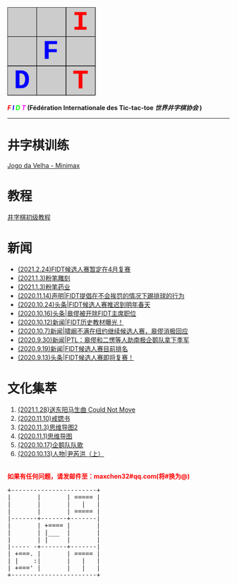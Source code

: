 <head>
	<meta charset="utf-8">
	<meta name="viewport" content="width=device-width,initial-scale=1.0,maximum-scale=1.0,minimum-scale=1.0,user-scalable=no">
	<title>FIDT-首页</title>
</head>
<body>
	<div>
	    <a href="https://maxchen32.github.io/fidt" title="FIDT-首页">
        	<img src="./pic/logo.svg" alt="FIDT_logo" height="200" width="200">
	    </a>
	    <br/>
		<p>
			<strong>
			<span style="font-style:italic;color:#ff0000;font-size:10;">F</span>
			<span style="font-style:italic;color:#0000ff;font-size:10;">I</span>
			<span style="font-style:italic;color:#00ff00;font-size:10;">D</span>
			<span style="font-style:italic;color:#ff00ff;font-size:10;">T</span>
			(Fédération Internationale des Tic-tac-toe <i>世界井字棋协会</i> )
			</strong>
		</p>
	<hr>
	</div>
	<div>
		<a name="practice"><h1>井字棋训练</h1></a>
		<a href="https://cledersonbc.github.io/tic-tac-toe-minimax">Jogo da Velha - Minimax</a> 
	</div>
    <div>
        <a name="tutorial"><h1>教程</h1></a>
        <a href="./tutorial">井字棋初级教程</a>
    </div>
	<div>
		<a name="news"><h1>新闻</h1></a>
		<ul>
            <li><a href="./src/11.html">(2021.2.24)FIDT&#x5019;&#x9009;&#x4EBA;&#x8D5B;&#x6682;&#x5B9A;&#x5728;4&#x6708;&#x590D;&#x8D5B;</a></li>
            <li><a href="./src/10.html">(2021.1.3)&#x7C89;&#x7B14;&#x96D5;&#x523B;</a></li>
            <li><a href="./src/09.html">(2021.1.3)&#x7C89;&#x7B14;&#x836F;&#x4E1A;</a></li>
			<li><a href="./src/08.html">(2020.11.14)&#x58F0;&#x660E;|FIDT&#x63D0;&#x5021;&#x5728;&#x4E0D;&#x4F1A;&#x6328;&#x7F5A;&#x7684;&#x60C5;&#x51B5;&#x4E0B;&#x8E22;&#x6392;&#x7403;&#x7684;&#x884C;&#x4E3A;</a></li>
			<li><a href="./src/07.html">(2020.10.24)头条|FIDT候选人赛推迟到明年春天</a></li>
			<li><a href="./src/06.html">(2020.10.16)头条|皋僇被开除FIDT主席职位</a></li>
			<li><a href="./src/05.html">(2020.10.12)新闻|FIDT历史教材曝光！</a></li>
			<li><a href="./src/04.html">(2020.10.7)新闻|啸阚不满在纽约继续候选人赛，皋僇消极回应</a></li>
			<li><a href="./src/03.html">(2020.9.30)新闻|PTL：皋僇和二愣等人助南极企鹅队拿下季军</a></li>
			<li><a href="./src/02.html">(2020.9.19)新闻|FIDT候选人赛目前排名</a></li>
	        <li><a href="./src/01.html">(2020.9.13)头条|FIDT候选人赛即将复赛！</a></li>
       	</ul>	
	</div>
	<div>
		<a name="article"><h1>文化集萃</h1></a>
		<ol>
		<li><a href="./src/w04.html">(2021.1.28)送东阳马生曲 Could Not Move</a></li>
		<li><a href="./src/w03.html">(2020.11.10)&#x6212;&#x9536;&#x4E66;</a></li>
		<li><a href="./src/politics2.svg">(2020.11.3)思维导图2</a></li>
		<li><a href="./src/politics.html">(2020.11.1)思维导图</a></li>
		<li><a href="./src/w02.html">(2020.10.17)企鹅队队歌</a></li>
		<li><a href="./src/w01.html">(2020.10.13)人物|尹芮洪（上）</a></li>
		</ol>
	</div>
	<div>
		<br><strong style="color: red">如果有任何问题，请发邮件至：maxchen32#qq.com(将#换为@)</strong>
<pre>+-----------------------+
|       |       | ===== |
|       |       |   |   |
|       |       | ===== |
|-------+-------+-------|
|       | +==== |       |
|       | |___  |       |
|       | |     |       |
|----- -+-------+-------|
| +===. |       | ===== |
| |    :|       |   |   |
| +===' |       |   |   |
+-----------------------+</pre>
	</div>
</body>